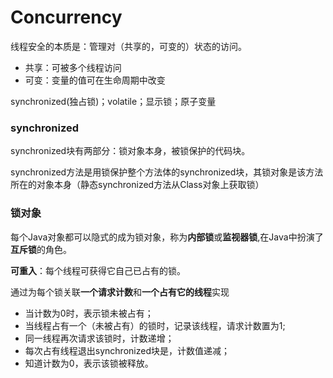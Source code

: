 # Concurrency

线程安全的本质是：管理对（共享的，可变的）状态的访问。

* 共享：可被多个线程访问
* 可变：变量的值可在生命周期中改变

synchronized(独占锁)；volatile；显示锁；原子变量

### synchronized
synchronized块有两部分：锁对象本身，被锁保护的代码块。

synchronized方法是用锁保护整个方法体的synchronized块，其锁对象是该方法所在的对象本身（静态synchronized方法从Class对象上获取锁）

### 锁对象
每个Java对象都可以隐式的成为锁对象，称为**内部锁**或**监视器锁**,在Java中扮演了**互斥锁**的角色。

**可重入**：每个线程可获得它自己已占有的锁。

通过为每个锁关联**一个请求计数**和**一个占有它的线程**实现

* 当计数为0时，表示锁未被占有；
* 当线程占有一个（未被占有）的锁时，记录该线程，请求计数置为1;
* 同一线程再次请求该锁时，计数递增；
* 每次占有线程退出synchronized块是，计数值递减；
* 知道计数为0，表示该锁被释放。
